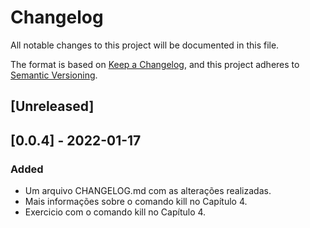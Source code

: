 # Changelog
All notable changes to this project will be documented in this file.

The format is based on [Keep a Changelog](https://keepachangelog.com/en/1.0.0/),
and this project adheres to [Semantic Versioning](https://semver.org/spec/v2.0.0.html).

## [Unreleased]

## [0.0.4] - 2022-01-17
### Added
- Um arquivo CHANGELOG.md com as alterações realizadas.
- Mais informações sobre o comando kill no Capítulo 4.
- Exercicio com o comando kill no Capítulo 4.